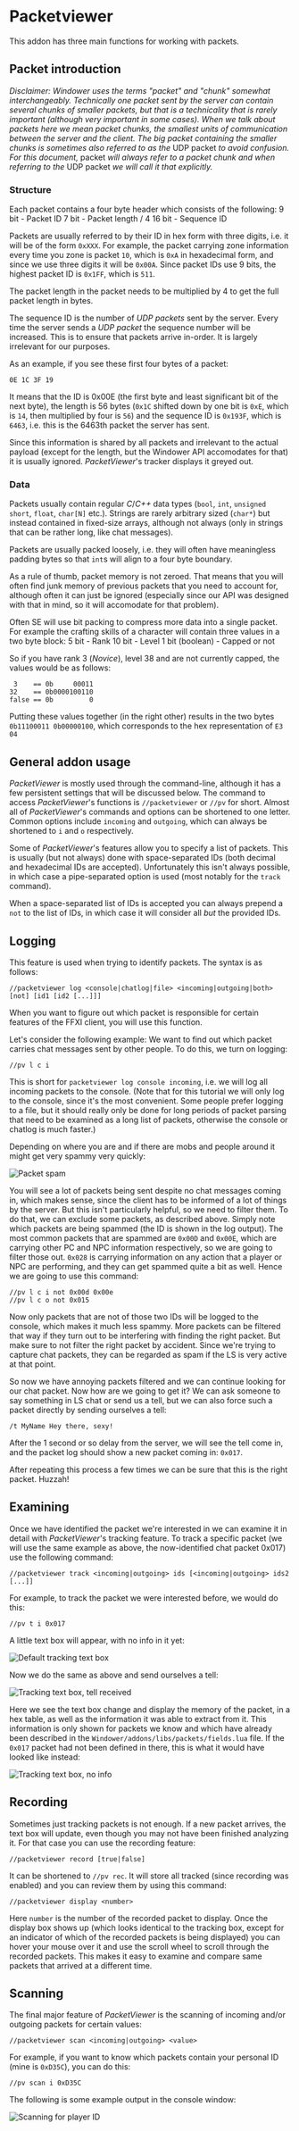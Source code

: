 # Packetviewer

This addon has three main functions for working with packets.

## Packet introduction

*Disclaimer: Windower uses the terms "packet" and "chunk" somewhat interchangeably. Technically one packet sent by the server can contain several chunks of smaller packets, but that is a technicality that is rarely important (although very important in some cases). When we talk about packets here we mean packet chunks, the smallest units of communication between the server and the client. The big packet containing the smaller chunks is sometimes also referred to as the* UDP packet *to avoid confusion. For this document,* packet *will always refer to a packet chunk and when referring to the* UDP packet *we will call it that explicitly.*

### Structure

Each packet contains a four byte header which consists of the following:
9 bit - Packet ID
7 bit - Packet length / 4
16 bit - Sequence ID

Packets are usually referred to by their ID in hex form with three digits, i.e. it will be of the form `0xXXX`. For example, the packet carrying zone information every time you zone is packet `10`, which is `0xA` in hexadecimal form, and since we use three digits it will be `0x00A`. Since packet IDs use 9 bits, the highest packet ID is `0x1FF`, which is `511`.

The packet length in the packet needs to be multiplied by 4 to get the full packet length in bytes.

The sequence ID is the number of *UDP packets* sent by the server. Every time the server sends a *UDP packet* the sequence number will be increased. This is to ensure that packets arrive in-order. It is largely irrelevant for our purposes.

As an example, if you see these first four bytes of a packet:
```
0E 1C 3F 19
```

It means that the ID is 0x00E (the first byte and least significant bit of the next byte), the length is 56 bytes (`0x1C` shifted down by one bit is `0xE`, which is `14`, then multiplied by four is `56`) and the sequence ID is `0x193F`, which is `6463`, i.e. this is the 6463th packet the server has sent.

Since this information is shared by all packets and irrelevant to the actual payload (except for the length, but the Windower API accomodates for that) it is usually ignored. *PacketViewer*'s tracker displays it greyed out.

### Data

Packets usually contain regular *C*/*C++* data types (`bool`, `int`, `unsigned short`, `float`, `char[N]` etc.). Strings are rarely arbitrary sized (`char*`) but instead contained in fixed-size arrays, although not always (only in strings that can be rather long, like chat messages).

Packets are usually packed loosely, i.e. they will often have meaningless padding bytes so that `int`s will align to a four byte boundary.

As a rule of thumb, packet memory is not zeroed. That means that you will often find junk memory of previous packets that you need to account for, although often it can just be ignored (especially since our API was designed with that in mind, so it will accomodate for that problem).

Often SE will use bit packing to compress more data into a single packet. For example the crafting skills of a character will contain three values in a two byte block:
5 bit - Rank
10 bit - Level
1 bit (boolean) - Capped or not

So if you have rank 3 (*Novice*), level 38 and are not currently capped, the values would be as follows:
```
 3    == 0b     00011
32    == 0b0000100110
false == 0b         0
```

Putting these values together (in the right other) results in the two bytes `0b11100011 0b00000100`, which corresponds to the hex representation of `E3 04`

## General addon usage

*PacketViewer* is mostly used through the command-line, although it has a few persistent settings that will be discussed below. The command to access *PacketViewer*'s functions is `//packetviewer` or `//pv` for short. Almost all of *PacketViewer*'s commands and options can be shortened to one letter. Common options include `incoming` and `outgoing`, which can always be shortened to `i` and `o` respectively.

Some of *PacketViewer*'s features allow you to specify a list of packets. This is usually (but not always) done with space-separated IDs (both decimal and hexadecimal IDs are accepted). Unfortunately this isn't always possible, in which case a pipe-separated option is used (most notably for the `track` command).

When a space-separated list of IDs is accepted you can always prepend a `not` to the list of IDs, in which case it will consider all *but* the provided IDs.

## Logging

This feature is used when trying to identify packets. The syntax is as follows:
```
//packetviewer log <console|chatlog|file> <incoming|outgoing|both> [not] [id1 [id2 [...]]]
```

When you want to figure out which packet is responsible for certain features of the FFXI client, you will use this function. 

Let's consider the following example: We want to find out which packet carries chat messages sent by other people. To do this, we turn on logging:
```
//pv l c i
```

This is short for `packetviewer log console incoming`, i.e. we will log all incoming packets to the console. (Note that for this tutorial we will only log to the console, since it's the most convenient. Some people prefer logging to a file, but it should really only be done for long periods of packet parsing that need to be examined as a long list of packets, otherwise the console or chatlog is much faster.)

Depending on where you are and if there are mobs and people around it might get very spammy very quickly:

![Packet spam](https://picster.at/img/d/4/d/d4d7c6696504b30d67a8c2c9a423d954.png)

You will see a lot of packets being sent despite no chat messages coming in, which makes sense, since the client has to be informed of a lot of things by the server. But this isn't particularly helpful, so we need to filter them. To do that, we can exclude some packets, as described above. Simply note which packets are being spammed (the ID is shown in the log output). The most common packets that are spammed are `0x00D` and `0x00E`, which are carrying other PC and NPC information respectively, so we are going to filter those out. `0x028` is carrying information on any action that a player or NPC are performing, and they can get spammed quite a bit as well. Hence we are going to use this command:
```
//pv l c i not 0x00d 0x00e
//pv l c o not 0x015
```

Now only packets that are not of those two IDs will be logged to the console, which makes it much less spammy. More packets can be filtered that way if they turn out to be interfering with finding the right packet. But make sure to not filter the right packet by accident. Since we're trying to capture chat packets, they can be regarded as spam if the LS is very active at that point.

So now we have annoying packets filtered and we can continue looking for our chat packet. Now how are we going to get it? We can ask someone to say something in LS chat or send us a tell, but we can also force such a packet directly by sending ourselves a tell:
```
/t MyName Hey there, sexy!
```

After the 1 second or so delay from the server, we will see the tell come in, and the packet log should show a new packet coming in: `0x017`.

After repeating this process a few times we can be sure that this is the right packet. Huzzah!

## Examining

Once we have identified the packet we're interested in we can examine it in detail with *PacketViewer*'s tracking feature. To track a specific packet (we will use the same example as above, the now-identified chat packet 0x017) use the following command:
```
//packetviewer track <incoming|outgoing> ids [<incoming|outgoing> ids2 [...]]
```

For example, to track the packet we were interested before, we would do this:
```
//pv t i 0x017
```

A little text box will appear, with no info in it yet:

![Default tracking text box](https://picster.at/img/0/7/b/07bd7121ce720f4f3c2f2e2e3442f617.png)

Now we do the same as above and send ourselves a tell:

![Tracking text box, tell received](https://picster.at/img/9/d/8/9d882fcf396355bf8be9fd6bac46e2db.png)

Here we see the text box change and display the memory of the packet, in a hex table, as well as the information it was able to extract from it. This information is only shown for packets we know and which have already been described in the `Windower/addons/libs/packets/fields.lua` file. If the `0x017` packet had not been defined in there, this is what it would have looked like instead:

![Tracking text box, no info](https://picster.at/img/b/7/9/b79d00618aa377323601d931f561e4ef.png)

## Recording

Sometimes just tracking packets is not enough. If a new packet arrives, the text box will update, even though you may not have been finished analyzing it. For that case you can use the recording feature:
```
//packetviewer record [true|false]
```

It can be shortened to `//pv rec`. It will store all tracked (since recording was enabled) and you can review them by using this command:
```
//packetviewer display <number>
```

Here `number` is the number of the recorded packet to display. Once the display box shows up (which looks identical to the tracking box, except for an indicator of which of the recorded packets is being displayed) you can hover your mouse over it and use the scroll wheel to scroll through the recorded packets. This makes it easy to examine and compare same packets that arrived at a different time.

## Scanning

The final major feature of *PacketViewer* is the scanning of incoming and/or outgoing packets for certain values:
```
//packetviewer scan <incoming|outgoing> <value>
```

For example, if you want to know which packets contain your personal ID (mine is `0xD35C`), you can do this:
```
//pv scan i 0xD35C
```

The following is some example output in the console window:

![Scanning for player ID](https://picster.at/img/1/2/6/1268b23ed50a860871faea49f75571d4_830.jpg)